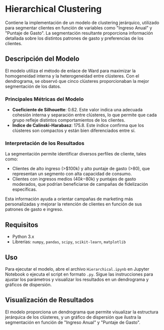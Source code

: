 # Hierarchical Clustering

Contiene la implementación de un modelo de clustering jerárquico, utilizado para segmentar clientes en función de variables como "Ingreso Anual" y "Puntaje de Gasto". La segmentación resultante proporciona información detallada sobre los distintos patrones de gasto y preferencias de los clientes.

## Descripción del Modelo

El modelo utiliza el método de enlace de Ward para maximizar la homogeneidad interna y la heterogeneidad entre clústeres. Con el dendrograma, se observó que cinco clústeres proporcionaban la mejor segmentación de los datos.

### Principales Métricas del Modelo

- **Coeficiente de Silhouette**: 0.62. Este valor indica una adecuada cohesión interna y separación entre clústeres, lo que permite que cada grupo refleje distintos comportamientos de los clientes.
- **Índice de Calinski-Harabasz**: 175.8. Este índice confirma que los clústeres son compactos y están bien diferenciados entre sí.

### Interpretación de los Resultados

La segmentación permite identificar diversos perfiles de cliente, tales como:
- Clientes de alto ingreso (>$100k) y alto puntaje de gasto (>80), que representan un segmento con alta capacidad de consumo.
- Clientes con ingresos medios ($40k-$80k) y puntajes de gasto moderados, que podrían beneficiarse de campañas de fidelización específicas.

Esta información ayuda a orientar campañas de marketing más personalizadas y mejorar la retención de clientes en función de sus patrones de gasto e ingreso.

## Requisitos

- Python 3.x
- Librerías: `numpy`, `pandas`, `scipy`, `scikit-learn`, `matplotlib`

## Uso

Para ejecutar el modelo, abre el archivo `Hierarchical.ipynb` en Jupyter Notebook o ejecuta el script en formato `.py`. Sigue las instrucciones para ajustar los parámetros y visualizar los resultados en un dendrograma y gráficos de dispersión.

## Visualización de Resultados

El modelo proporciona un dendrograma que permite visualizar la estructura jerárquica de los clústeres, y un gráfico de dispersión que ilustra la segmentación en función de "Ingreso Anual" y "Puntaje de Gasto".
